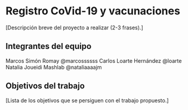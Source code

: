 # Registro CoVid-19 y vacunaciones

[Descripción breve del proyecto a realizar (2-3 frases).]

## Integrantes del equipo

Marcos Simón Romay @marcossssss
Carlos Loarte Hernández @loarte
Natalia Joueidi Mashlab @nataliaaaajm

## Objetivos del trabajo

[Lista de los objetivos que se persiguen con el trabajo propuesto.]
